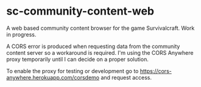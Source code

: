 # sc-community-content-web
A web based community content browser for the game Survivalcraft. Work in progress.

A CORS error is produced when requesting data from the community content server so a workaround is required. I'm using the CORS Anywhere proxy temporarily until I can decide on a proper solution.

To enable the proxy for testing or development go to https://cors-anywhere.herokuapp.com/corsdemo and request access.
